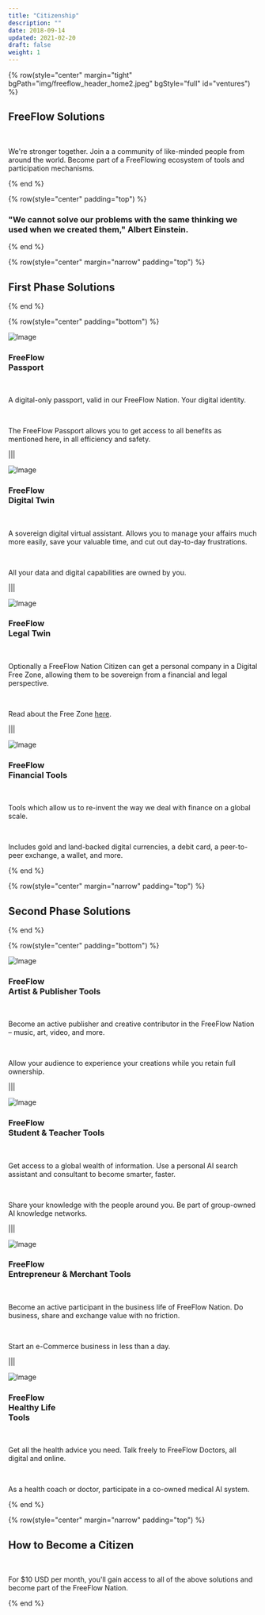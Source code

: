 ```yaml
---
title: "Citizenship"
description: ""
date: 2018-09-14
updated: 2021-02-20
draft: false
weight: 1
---
```


<!-- section 1 -->

{% row(style="center" margin="tight" bgPath="img/freeflow_header_home2.jpeg" bgStyle="full" id="ventures") %}

<div class="text-white">

## FreeFlow Solutions

<br>

We're stronger together. Join a a community of like-minded people from around the world. Become part of a FreeFlowing ecosystem of tools and participation mechanisms.

</div>

{% end %}

<div class="container mx-auto">

{% row(style="center" padding="top") %}

### "We cannot **solve our problems** with the same thinking we used when we created them," Albert Einstein.

{% end %}

{% row(style="center" margin="narrow" padding="top") %}

## First Phase Solutions

{% end %}

{% row(style="center" padding="bottom") %}

![Image](./img/passport.png#medium#mx-auto)

### FreeFlow<br>Passport

<br/>

A digital-only passport, valid in our FreeFlow Nation. Your digital identity.

<br>

The FreeFlow Passport allows you to get access to all benefits as mentioned here, in all efficiency and safety.

|||

![Image](./img/digitaltwin.png#medium#mx-auto)

### FreeFlow<br>Digital Twin

<br/>

A sovereign digital virtual assistant. Allows you to manage your affairs much more easily, save your valuable time, and cut out day-to-day frustrations.

<br>

All your data and digital capabilities are owned by you.

|||

![Image](./img/legaltwin.png#medium#mx-auto)

### FreeFlow<br>Legal Twin

<br/>

Optionally a FreeFlow Nation Citizen can get a personal company in a Digital Free Zone, allowing them to be sovereign from a financial and legal perspective.

<br>

Read about the Free Zone [here](https://ourworldfreezone.com).

|||

![Image](./img/financial.png#medium#mx-auto)

### FreeFlow<br>Financial Tools

<br/>

Tools which allow us to re-invent the way we deal with finance on a global scale.

<br>

Includes gold and land-backed digital currencies, a debit card, a peer-to-peer exchange, a wallet, and more.

{% end %}

{% row(style="center" margin="narrow" padding="top") %}

## Second Phase Solutions

{% end %}

{% row(style="center" padding="bottom") %}

![Image](./img/artist.png#medium#mx-auto)

### FreeFlow<br>Artist & Publisher Tools

<br/>

Become an active publisher and creative contributor in the FreeFlow Nation – music, art, video, and more.

<br>

Allow your audience to experience your creations while you retain full ownership.

|||

![Image](./img/education.png#medium#mx-auto)

### FreeFlow<br>Student & Teacher Tools

<br/>

Get access to a global wealth of information. Use a personal AI search assistant and consultant to become smarter, faster.

<br>

Share your knowledge with the people around you. Be part of group-owned AI knowledge networks.

|||

![Image](./img/business.png#medium#mx-auto)

### FreeFlow<br>Entrepreneur & Merchant Tools

<br/>

Become an active participant in the business life of FreeFlow Nation. Do business, share and exchange value with no friction.

<br>

Start an e-Commerce business in less than a day.

|||

![Image](./img/healthy.png#medium#mx-auto)

### FreeFlow<br>Healthy Life<br>Tools

<br/>

Get all the health advice you need. Talk freely to FreeFlow Doctors, all digital and online.

<br>

As a health coach or doctor, participate in a co-owned medical AI system.

{% end %}

{% row(style="center" margin="narrow" padding="top") %}

## How to Become a Citizen

<br>

For $10 USD per month, you'll gain access to all of the above solutions and become part of the FreeFlow Nation.

{% end %}

</div>

<style>

    .bg_color{
        background-color: rgb(233 233 233 / 50%);
    }

    </style>